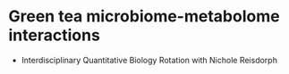 # Green tea microbiome-metabolome interactions

- Interdisciplinary Quantitative Biology Rotation with Nichole Reisdorph
